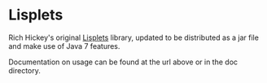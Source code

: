 # Lisplets

Rich Hickey's original [Lisplets](http://lisplets.sourceforge.net/) library,
updated to be distributed as a jar file and make use of Java 7 features.

Documentation on usage can be found at the url above or in the doc directory.
